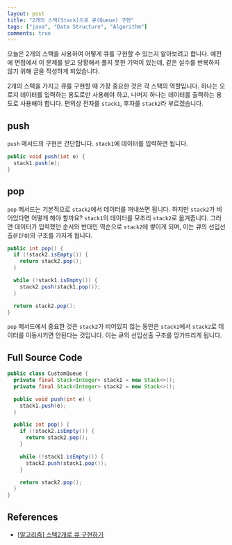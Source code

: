 ```yaml
---
layout: post
title: "2개의 스택(Stack)으로 큐(Queue) 구현"
tags: ["java", "Data Structure", "Algorithm"]
comments: true
---
```


오늘은 2개의 스택을 사용하여 어떻게 큐를 구현할 수 있는지 알아보려고 합니다. 예전에 면접에서 이 문제를 받고 당황해서 풀지 못한 기억이 있는데, 같은 실수를 반복하지 않기 위해 글을 작성하게 되었습니다.

2개의 스택을 가지고 큐를 구현할 때 가장 중요한 것은 각 스택의 역할입니다. 하나는 오로지 데이터를 입력하는 용도로만 사용해야 하고, 나머지 하나는 데이터를 출력하는 용도로 사용해야 합니다. 편의상 전자를 `stack1`, 후자를 `stack2`라 부르겠습니다.

## push

`push` 메서드의 구현은 간단합니다. `stack1`에 데이터를 입력하면 됩니다.

```java
public void push(int e) {
  stack1.push(e);
}
```

## pop

`pop` 메서드는 기본적으로 `stack2`에서 데이터를 꺼내쓰면 됩니다. 하지만 `stack2`가 비어있다면 어떻게 해야 할까요? `stack1`의 데이터를 모조리 `stack2`로 옮겨줍니다. 그러면 데이터가 입력했던 순서와 반대인 역순으로 `stack2`에 쌓이게 되며, 이는 큐의 선입선출(`FIFO`)의 구조를 가지게 됩니다.

```java
public int pop() {
  if (!stack2.isEmpty()) {
    return stack2.pop();
  }

  while (!stack1.isEmpty()) {
    stack2.push(stack1.pop());
  }

  return stack2.pop();
}
```

`pop` 메서드에서 중요한 것은 `stack2`가 비어있지 않는 동안은 `stack1`에서 `stack2`로 데이터를 이동시키면 안된다는 것입니다. 이는 큐의 선입선출 구조를 망가뜨리게 됩니다.

## Full Source Code

```java
public class CustomQueue {
  private final Stack<Integer> stack1 = new Stack<>();
  private final Stack<Integer> stack2 = new Stack<>();

  public void push(int e) {
    stack1.push(e);
  }

  public int pop() {
    if (!stack2.isEmpty()) {
      return stack2.pop();
    }

    while (!stack1.isEmpty()) {
      stack2.push(stack1.pop());
    }

    return stack2.pop();
  }
}
```

## References

- [[알고리즘] 스택2개로 큐 구현하기](https://limkydev.tistory.com/185)
